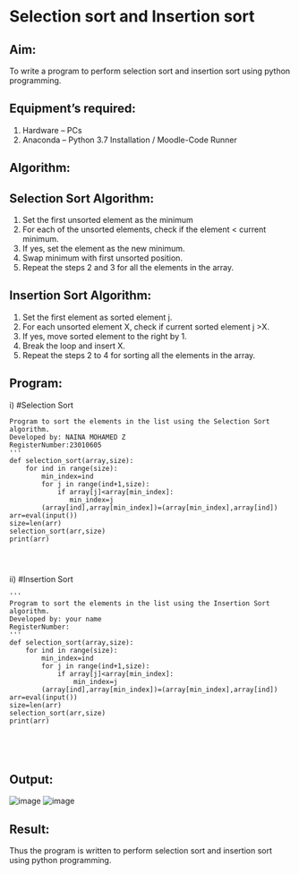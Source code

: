 # Selection sort and Insertion sort
## Aim:
To write a program to perform selection sort and insertion sort using python programming.
## Equipment’s required:
1.	Hardware – PCs
2.	Anaconda – Python 3.7 Installation / Moodle-Code Runner
## Algorithm:
## Selection Sort Algorithm:
1.	Set the first unsorted element as the minimum
2.	For each of the unsorted elements, check if the element < current minimum.
3.	If yes, set the element as the new minimum.
4.	Swap minimum with first unsorted position.
5.	Repeat the steps 2 and 3 for all the elements in the array.
## Insertion Sort Algorithm:
1.	Set the first element as sorted element j.
2.	For each unsorted element X, check if current sorted element j >X.
3.	If yes, move sorted element to the right by 1.
4.	Break the loop and insert X.
5.	Repeat the steps 2 to 4 for sorting all the elements in the array.
## Program:
i)	#Selection Sort
```
Program to sort the elements in the list using the Selection Sort algorithm.
Developed by: NAINA MOHAMED Z
RegisterNumber:23010605 
'''
def selection_sort(array,size):
    for ind in range(size):
        min_index=ind
        for j in range(ind+1,size):
            if array[j]<array[min_index]:
               min_index=j
        (array[ind],array[min_index])=(array[min_index],array[ind])
arr=eval(input())
size=len(arr)
selection_sort(arr,size)
print(arr)
    



```
ii)	#Insertion Sort
```
''' 
Program to sort the elements in the list using the Insertion Sort algorithm.
Developed by: your name
RegisterNumber: 
'''
def selection_sort(array,size):
    for ind in range(size):
        min_index=ind
        for j in range(ind+1,size):
            if array[j]<array[min_index]:
                min_index=j
        (array[ind],array[min_index])=(array[min_index],array[ind])
arr=eval(input())
size=len(arr)
selection_sort(arr,size)
print(arr)





```

## Output:
![image](https://github.com/nainamohamed09642/Sorting-Algorithm/assets/151916360/46efce89-de3f-443c-89d5-85d3e69b6a0f)
![image](https://github.com/nainamohamed09642/Sorting-Algorithm/assets/151916360/3dc725ab-6599-436f-8b46-3b9ef43da0ce)



## Result:
Thus the program is written to perform selection sort and insertion sort using python programming.
